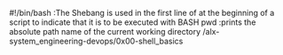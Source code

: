 #!/bin/bash :The Shebang is used in the first line of at the beginning of a script to indicate that it is to be executed with BASH
pwd :prints the absolute path name of the current working directory /alx-system_engineering-devops/0x00-shell_basics
